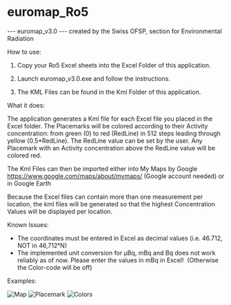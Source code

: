 # euromap_Ro5

--- euromap_v3.0 ---
created by the Swiss OFSP, section for Environmental Radiation


How to use:

1. Copy your Ro5 Excel sheets into the Excel Folder of this application.

2. Launch euromap_v3.0.exe and follow the instructions.

3. The KML Files can be found in the Kml Folder of this application.


What it does:

The application generates a Kml file for each Excel file you placed in the Excel folder.
The Placemarks will be colored according to their Activity concentration: 
from green (0) to red (RedLine) in 512 steps leading through yellow (0.5*RedLine).
The RedLine value can be set by the user.
Any Placemark with an Activity concentration above the RedLine value will be colored red.


The Kml Files can then be imported either into My Maps by Google https://www.google.com/maps/about/mymaps/ (Google account needed) or in Google Earth

Because the Excel files can contain more than one measurement per location,
the kml files will be generated so that the highest Concentration Values will be displayed per location.


Known Issues:

- The coordinates must be entered in Excel as decimal values (i.e. 46.712, NOT in 46,712°N)
- The implemented unit conversion for µBq, mBq and Bq does not work reliably as of now. Please enter the values in mBq in Excel!  (Otherwise the Color-code will be off)


Examples:

![Map](https://github.com/strbag/euromap_Ro5/edit/master/Map_example.png)
![Placemark](https://github.com/strbag/euromap_Ro5/edit/master/Placemark_example.png)
![Colors](https://github.com/strbag/euromap_Ro5/edit/master/Color_example.png)
